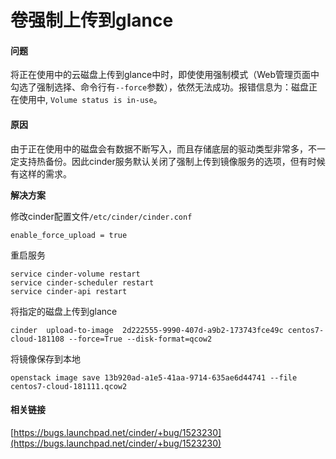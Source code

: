 # 卷强制上传到glance

#### 问题

将正在使用中的云磁盘上传到glance中时，即使使用强制模式（Web管理页面中勾选了强制选择、命令行有`--force`参数），依然无法成功。报错信息为：磁盘正在使用中, `Volume status is in-use`。

#### 原因

由于正在使用中的磁盘会有数据不断写入，而且存储底层的驱动类型非常多，不一定支持热备份。因此cinder服务默认关闭了强制上传到镜像服务的选项，但有时候有这样的需求。

**解决方案**

修改cinder配置文件`/etc/cinder/cinder.conf`

```text
enable_force_upload = true
```

重启服务

```text
service cinder-volume restart
service cinder-scheduler restart
service cinder-api restart
```

将指定的磁盘上传到glance

```text
cinder  upload-to-image  2d222555-9990-407d-a9b2-173743fce49c centos7-cloud-181108 --force=True --disk-format=qcow2
```

将镜像保存到本地

```text
openstack image save 13b920ad-a1e5-41aa-9714-635ae6d44741 --file centos7-cloud-181111.qcow2
```

#### 相关链接

[https://bugs.launchpad.net/cinder/+bug/1523230](https://bugs.launchpad.net/cinder/+bug/1523230)

